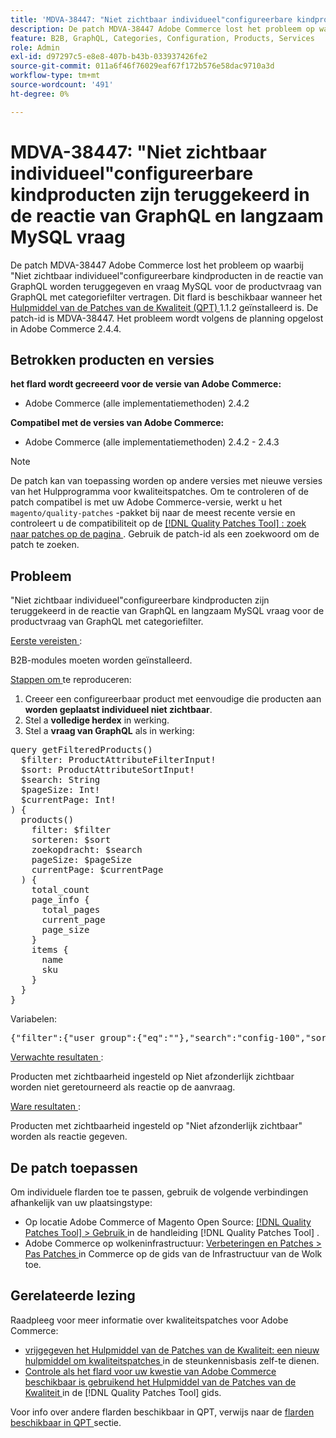 ```yaml
---
title: 'MDVA-38447: "Niet zichtbaar individueel"configureerbare kindproducten zijn teruggekeerd in de reactie van GraphQL en langzaam MySQL vraag'
description: De patch MDVA-38447 Adobe Commerce lost het probleem op waarbij "Niet zichtbaar individueel"configureerbare kindproducten in de reactie van GraphQL worden teruggegeven en vraag MySQL voor de productvraag van GraphQL met categoriefilter vertragen. Deze patch is beschikbaar wanneer [Quality Patches Tool (QPT)] (https://experienceleague.adobe.com/en/docs/commerce-operations/tools/quality-patches-tool/quality-patches-tool-to-self-serve-quality-patches) 1.1.2 is geïnstalleerd. De patch-id is MDVA-38447. Het probleem wordt volgens de planning opgelost in Adobe Commerce 2.4.4.
feature: B2B, GraphQL, Categories, Configuration, Products, Services
role: Admin
exl-id: d97297c5-e8e8-407b-b43b-033937426fe2
source-git-commit: 011a6f46f76029eaf67f172b576e58dac9710a3d
workflow-type: tm+mt
source-wordcount: '491'
ht-degree: 0%

---
```


# MDVA-38447: &quot;Niet zichtbaar individueel&quot;configureerbare kindproducten zijn teruggekeerd in de reactie van GraphQL en langzaam MySQL vraag

De patch MDVA-38447 Adobe Commerce lost het probleem op waarbij &quot;Niet zichtbaar individueel&quot;configureerbare kindproducten in de reactie van GraphQL worden teruggegeven en vraag MySQL voor de productvraag van GraphQL met categoriefilter vertragen. Dit flard is beschikbaar wanneer het [ Hulpmiddel van de Patches van de Kwaliteit (QPT) ](https://experienceleague.adobe.com/en/docs/commerce-operations/tools/quality-patches-tool/quality-patches-tool-to-self-serve-quality-patches) 1.1.2 geïnstalleerd is. De patch-id is MDVA-38447. Het probleem wordt volgens de planning opgelost in Adobe Commerce 2.4.4.

## Betrokken producten en versies

**het flard wordt gecreeerd voor de versie van Adobe Commerce:**

* Adobe Commerce (alle implementatiemethoden) 2.4.2

**Compatibel met de versies van Adobe Commerce:**

* Adobe Commerce (alle implementatiemethoden) 2.4.2 - 2.4.3

>[!NOTE]
>
>De patch kan van toepassing worden op andere versies met nieuwe versies van het Hulpprogramma voor kwaliteitspatches. Om te controleren of de patch compatibel is met uw Adobe Commerce-versie, werkt u het `magento/quality-patches` -pakket bij naar de meest recente versie en controleert u de compatibiliteit op de [[!DNL Quality Patches Tool] : zoek naar patches op de pagina ](https://experienceleague.adobe.com/en/docs/commerce-operations/tools/quality-patches-tool/quality-patches-tool-to-self-serve-quality-patches) . Gebruik de patch-id als een zoekwoord om de patch te zoeken.

## Probleem

&quot;Niet zichtbaar individueel&quot;configureerbare kindproducten zijn teruggekeerd in de reactie van GraphQL en langzaam MySQL vraag voor de productvraag van GraphQL met categoriefilter.

<u> Eerste vereisten </u>:

B2B-modules moeten worden geïnstalleerd.

<u> Stappen om </u> te reproduceren:

1. Creeer een configureerbaar product met eenvoudige die producten aan **worden geplaatst individueel niet zichtbaar**.
1. Stel a **volledige herdex** in werking.
1. Stel a **vraag van GraphQL** als in werking:

<pre>query getFilteredProducts()
  $filter: ProductAttributeFilterInput!
  $sort: ProductAttributeSortInput!
  $search: String
  $pageSize: Int!
  $currentPage: Int!
) &lbrace;
  products()
    filter: $filter
    sorteren: $sort
    zoekopdracht: $search
    pageSize: $pageSize
    currentPage: $currentPage
  ) &lbrace;
    total_count
    page_info &lbrace;
      total_pages
      current_page
      page_size
    &rbrace;
    items &lbrace;
      name
      sku
    &rbrace;
  &rbrace;
&rbrace;</pre>

Variabelen:

<pre>&lbrace;"filter":{"user_group":{"eq":""},"search":"config-100","sort":{},"pageSize":200,"currentPage":1}
</pre>

<u> Verwachte resultaten </u>:

Producten met zichtbaarheid ingesteld op Niet afzonderlijk zichtbaar worden niet geretourneerd als reactie op de aanvraag.

<u> Ware resultaten </u>:

Producten met zichtbaarheid ingesteld op &quot;Niet afzonderlijk zichtbaar&quot; worden als reactie gegeven.

## De patch toepassen

Om individuele flarden toe te passen, gebruik de volgende verbindingen afhankelijk van uw plaatsingstype:

* Op locatie Adobe Commerce of Magento Open Source: [[!DNL Quality Patches Tool] > Gebruik ](/help/tools/quality-patches-tool/usage.md) in de handleiding [!DNL Quality Patches Tool] .
* Adobe Commerce op wolkeninfrastructuur: [ Verbeteringen en Patches > Pas Patches ](https://experienceleague.adobe.com/docs/commerce-cloud-service/user-guide/develop/upgrade/apply-patches.html) in Commerce op de gids van de Infrastructuur van de Wolk toe.

## Gerelateerde lezing

Raadpleeg voor meer informatie over kwaliteitspatches voor Adobe Commerce:

* [ vrijgegeven het Hulpmiddel van de Patches van de Kwaliteit: een nieuw hulpmiddel om kwaliteitspatches ](https://experienceleague.adobe.com/en/docs/commerce-operations/tools/quality-patches-tool/quality-patches-tool-to-self-serve-quality-patches) in de steunkennisbasis zelf-te dienen.
* [ Controle als het flard voor uw kwestie van Adobe Commerce beschikbaar is gebruikend het Hulpmiddel van de Patches van de Kwaliteit ](/help/tools/quality-patches-tool/patches-available-in-qpt/check-patch-for-magento-issue-with-magento-quality-patches.md) in de [!DNL Quality Patches Tool] gids.

Voor info over andere flarden beschikbaar in QPT, verwijs naar de [ flarden beschikbaar in QPT ](https://experienceleague.adobe.com/tools/commerce-quality-patches/index.html) sectie.
